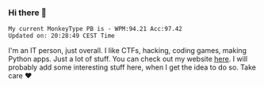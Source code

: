 ### Hi there 👋
<!-- PB START -->
```
My current MonkeyType PB is - WPM:94.21 Acc:97.42
Updated on: 20:28:49 CEST Time
```
<!-- PB END -->
I'm an IT person, just overall. I like CTFs, hacking, coding games, making Python apps. Just a lot of stuff.
You can check out my website [here](https://skill3472.github.io/).
I will probably add some interesting stuff here, when I get the idea to do so. Take care ❤️
